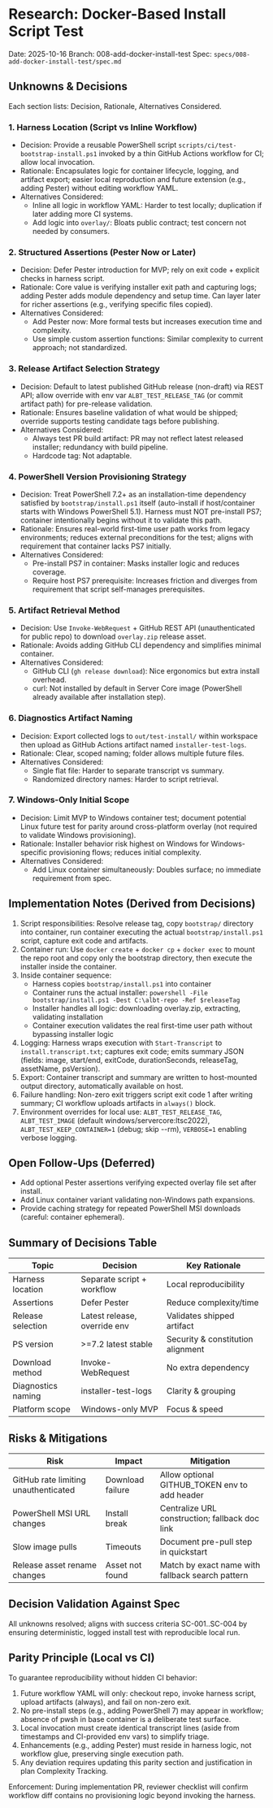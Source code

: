 # Research: Docker-Based Install Script Test

Date: 2025-10-16
Branch: 008-add-docker-install-test
Spec: `specs/008-add-docker-install-test/spec.md`

## Unknowns & Decisions

Each section lists: Decision, Rationale, Alternatives Considered.

### 1. Harness Location (Script vs Inline Workflow)
- Decision: Provide a reusable PowerShell script `scripts/ci/test-bootstrap-install.ps1` invoked by a thin GitHub Actions workflow for CI; allow local invocation.
- Rationale: Encapsulates logic for container lifecycle, logging, and artifact export; easier local reproduction and future extension (e.g., adding Pester) without editing workflow YAML.
- Alternatives Considered:
  - Inline all logic in workflow YAML: Harder to test locally; duplication if later adding more CI systems.
  - Add logic into `overlay/`: Bloats public contract; test concern not needed by consumers.

### 2. Structured Assertions (Pester Now or Later)
- Decision: Defer Pester introduction for MVP; rely on exit code + explicit checks in harness script.
- Rationale: Core value is verifying installer exit path and capturing logs; adding Pester adds module dependency and setup time. Can layer later for richer assertions (e.g., verifying specific files copied).
- Alternatives Considered:
  - Add Pester now: More formal tests but increases execution time and complexity.
  - Use simple custom assertion functions: Similar complexity to current approach; not standardized.

### 3. Release Artifact Selection Strategy
- Decision: Default to latest published GitHub release (non-draft) via REST API; allow override with env var `ALBT_TEST_RELEASE_TAG` (or commit artifact path) for pre-release validation.
- Rationale: Ensures baseline validation of what would be shipped; override supports testing candidate tags before publishing.
- Alternatives Considered:
  - Always test PR build artifact: PR may not reflect latest released installer; redundancy with build pipeline.
  - Hardcode tag: Not adaptable.

### 4. PowerShell Version Provisioning Strategy
- Decision: Treat PowerShell 7.2+ as an installation-time dependency satisfied by `bootstrap/install.ps1` itself (auto-install if host/container starts with Windows PowerShell 5.1). Harness must NOT pre-install PS7; container intentionally begins without it to validate this path.
- Rationale: Ensures real-world first-time user path works from legacy environments; reduces external preconditions for the test; aligns with requirement that container lacks PS7 initially.
- Alternatives Considered:
  - Pre-install PS7 in container: Masks installer logic and reduces coverage.
  - Require host PS7 prerequisite: Increases friction and diverges from requirement that script self-manages prerequisites.

### 5. Artifact Retrieval Method
- Decision: Use `Invoke-WebRequest` + GitHub REST API (unauthenticated for public repo) to download `overlay.zip` release asset.
- Rationale: Avoids adding GitHub CLI dependency and simplifies minimal container.
- Alternatives Considered:
  - GitHub CLI (`gh release download`): Nice ergonomics but extra install overhead.
  - curl: Not installed by default in Server Core image (PowerShell already available after installation step).

### 6. Diagnostics Artifact Naming
- Decision: Export collected logs to `out/test-install/` within workspace then upload as GitHub Actions artifact named `installer-test-logs`.
- Rationale: Clear, scoped naming; folder allows multiple future files.
- Alternatives Considered:
  - Single flat file: Harder to separate transcript vs summary.
  - Randomized directory names: Harder to script retrieval.

### 7. Windows-Only Initial Scope
- Decision: Limit MVP to Windows container test; document potential Linux future test for parity around cross-platform overlay (not required to validate Windows provisioning).
- Rationale: Installer behavior risk highest on Windows for Windows-specific provisioning flows; reduces initial complexity.
- Alternatives Considered:
  - Add Linux container simultaneously: Doubles surface; no immediate requirement from spec.

## Implementation Notes (Derived from Decisions)

1. Script responsibilities: Resolve release tag, copy `bootstrap/` directory into container, run container executing the actual `bootstrap/install.ps1` script, capture exit code and artifacts.
2. Container run: Use `docker create` + `docker cp` + `docker exec` to mount the repo root and copy only the bootstrap directory, then execute the installer inside the container.
3. Inside container sequence:
   - Harness copies `bootstrap/install.ps1` into container
   - Container runs the actual installer: `powershell -File bootstrap/install.ps1 -Dest C:\albt-repo -Ref $releaseTag`
   - Installer handles all logic: downloading overlay.zip, extracting, validating installation
   - Container execution validates the real first-time user path without bypassing installer logic
4. Logging: Harness wraps execution with `Start-Transcript` to `install.transcript.txt`; captures exit code; emits summary JSON (fields: image, start/end, exitCode, durationSeconds, releaseTag, assetName, psVersion).
5. Export: Container transcript and summary are written to host-mounted output directory, automatically available on host.
6. Failure handling: Non-zero exit triggers script exit code 1 after writing summary; CI workflow uploads artifacts in `always()` block.
7. Environment overrides for local use: `ALBT_TEST_RELEASE_TAG`, `ALBT_TEST_IMAGE` (default windows/servercore:ltsc2022), `ALBT_TEST_KEEP_CONTAINER=1` (debug; skip --rm), `VERBOSE=1` enabling verbose logging.

## Open Follow-Ups (Deferred)
- Add optional Pester assertions verifying expected overlay file set after install.
- Add Linux container variant validating non-Windows path expansions.
- Provide caching strategy for repeated PowerShell MSI downloads (careful: container ephemeral).

## Summary of Decisions Table

| Topic | Decision | Key Rationale |
|-------|----------|---------------|
| Harness location | Separate script + workflow | Local reproducibility |
| Assertions | Defer Pester | Reduce complexity/time |
| Release selection | Latest release, override env | Validates shipped artifact |
| PS version | >=7.2 latest stable | Security & constitution alignment |
| Download method | Invoke-WebRequest | No extra dependency |
| Diagnostics naming | installer-test-logs | Clarity & grouping |
| Platform scope | Windows-only MVP | Focus & speed |

## Risks & Mitigations

| Risk | Impact | Mitigation |
|------|--------|------------|
| GitHub rate limiting unauthenticated | Download failure | Allow optional GITHUB_TOKEN env to add header |
| PowerShell MSI URL changes | Install break | Centralize URL construction; fallback doc link |
| Slow image pulls | Timeouts | Document pre-pull step in quickstart |
| Release asset rename changes | Asset not found | Match by exact name with fallback search pattern |

## Decision Validation Against Spec
All unknowns resolved; aligns with success criteria SC-001..SC-004 by ensuring deterministic, logged install test with reproducible local run.

## Parity Principle (Local vs CI)
To guarantee reproducibility without hidden CI behavior:
1. Future workflow YAML will only: checkout repo, invoke harness script, upload artifacts (always), and fail on non-zero exit.
2. No pre-install steps (e.g., adding PowerShell 7) may appear in workflow; absence of pwsh in base container is a deliberate test surface.
3. Local invocation must create identical transcript lines (aside from timestamps and CI-provided env vars) to simplify triage.
4. Enhancements (e.g., adding Pester) must reside in harness logic, not workflow glue, preserving single execution path.
5. Any deviation requires updating this parity section and justification in plan Complexity Tracking.

Enforcement: During implementation PR, reviewer checklist will confirm workflow diff contains no provisioning logic beyond invoking the harness.
